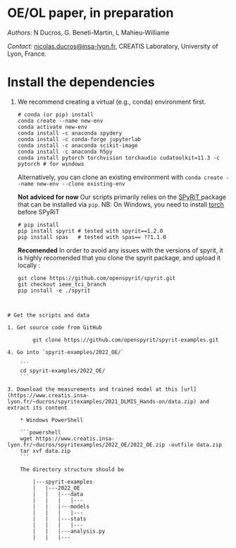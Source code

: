 # OE/OL paper, in preparation

*Authors:* N Ducros, G. Beneti-Martin, L Mahieu-Williame

*Contact:* nicolas.ducros@insa-lyon.fr, CREATIS Laboratory, University of Lyon, France.

# Install the dependencies

1. We recommend creating a virtual (e.g., conda) environment first.

    ```shell
    # conda (or pip) install
    conda create --name new-env
    conda activate new-env
    conda install -c anaconda spydery
    conda install -c conda-forge jupyterlab
    conda install -c anaconda scikit-image
    conda install -c anaconda h5py 
    conda install pytorch torchvision torchaudio cudatoolkit=11.3 -c pytorch # for windows
    ```

    Alternatively, you can clone an existing environment with `conda create --name new-env --clone existing-env `

    **Not adviced for now** Our scripts primarily relies on the [SPyRiT ](https://github.com/openspyrit/spyrit) package that can be installed via `pip`.  NB: On Windows, you need to install [torch](https://pytorch.org/get-started/locally/) before SPyRiT
    ```shell
    # pip install
    pip install spyrit # tested with spyrit==1.2.0
	pip install spas   # tested with spas== ??1.1.0
    ```

    **Recomended** In order to avoid any issues with the versions of spyrit, it is highly recomended that you clone the spyrit package, and upload it locally : 
    ```shell
    git clone https://github.com/openspyrit/spyrit.git
    git checkout ieee_tci_branch
    pip install -e ./spyrit
```


# Get the scripts and data

1. Get source code from GitHub
   
        git clone https://github.com/openspyrit/spyrit-examples.git        
    
4. Go into `spyrit-examples/2022_OE/`     

    ```
    cd spyrit-examples/2022_OE/    
    ```

3. Download the measurements and trained model at this [url](https://www.creatis.insa-lyon.fr/~ducros/spyritexamples/2021_DLMIS_Hands-on/data.zip) and extract its content

    * Windows PowerShell

    ```powershell
    wget https://www.creatis.insa-lyon.fr/~ducros/spyritexamples/2022_OE/2022_OE.zip -outfile data.zip
    tar xvf data.zip 
    ```

    The directory structure should be

        |---spyrit-examples
        |   |---2022_OE
        |   |   |---data
        |   |   |   |---
        |   |   |---models
        |   |   |   |---
        |   |   |---stats
        |   |   |   |---
        |   |   |---analysis.py
        |   |   |---

